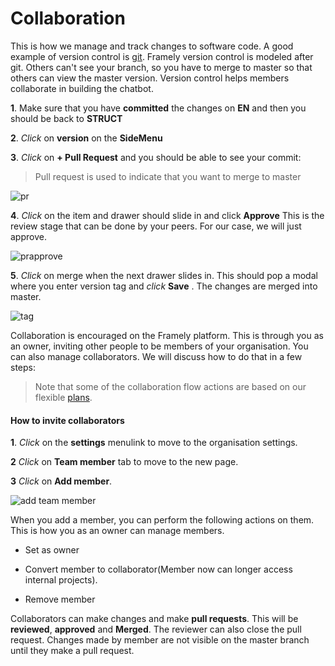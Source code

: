 # Collaboration

This is how we manage and track changes to software code. A good example of version control is [git](https://git-scm.com/). Framely version control is modeled after git. Others can't see your branch, so you have to merge to master so that others can view the master version.  Version control helps members collaborate in building the chatbot.



**1**. Make sure that you have **committed** the changes on **EN** and then you should be back to **STRUCT**

**2**. *Click* on **version** on the **SideMenu**

**3**. *Click* on **+ Pull Request** and you should be able to see your commit:
> Pull request is used to indicate that you want to merge to master

![pr](/images/guide/platform/pr.png)

**4**. *Click* on the item and drawer should slide in and click **Approve**
This is the review stage that can be done by your peers. For our case, we will just approve.

![prapprove](/images/guide/platform/approvepr.png)

**5**. *Click* on merge when the next drawer slides in. This should pop a modal where you enter version tag and *click* 
**Save** . The changes are merged into master.

![tag](/images/guide/platform/TAG.png)

Collaboration is encouraged on the Framely platform. This is through you as an owner, inviting other people to be members of your organisation. You can also manage collaborators. We will discuss how to do that in a few steps:

> Note that some of the collaboration flow actions are based on our flexible [plans](/pricing).

#### How to invite collaborators

**1**. *Click* on the **settings** menulink to move to the organisation settings.

**2**  *Click* on **Team member** tab to move to the new page.

**3**  *Click* on **Add member**.

![add team member](/images/guide/platform/TC.png)

When you add a member, you can perform  the following actions on them. This is how you as an owner can manage members.

- Set as owner

- Convert member to collaborator(Member now can longer access internal projects).

- Remove member

Collaborators can make changes and make **pull requests**. This will be **reviewed**, **approved** and **Merged**. The reviewer can also close the pull request. 
Changes made by member are not visible on the master branch until they make a pull request.
